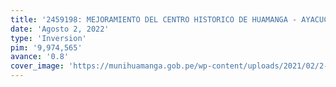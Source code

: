 ```yaml
---
title: '2459198: MEJORAMIENTO DEL CENTRO HISTORICO DE HUAMANGA - AYACUCHO DISTRITO DE AYACUCHO - PROVINCIA DE HUAMANGA - DEPARTAMENTO DE AYACUCHO'
date: 'Agosto 2, 2022'
type: 'Inversion'
pim: '9,974,565'
avance: '0.8'
cover_image: 'https://munihuamanga.gob.pe/wp-content/uploads/2021/02/2-e1615304249625.jpg'
---
```

